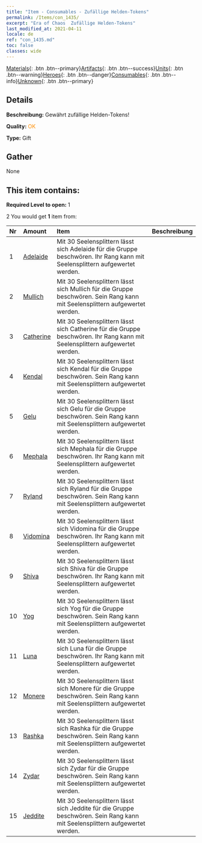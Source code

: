 ```yaml
---
title: "Item - Consumables - Zufällige Helden-Tokens"
permalink: /Items/con_1435/
excerpt: "Era of Chaos  Zufällige Helden-Tokens"
last_modified_at: 2021-04-11
locale: de
ref: "con_1435.md"
toc: false
classes: wide
---
```

 [Materials](/de/Items/){: .btn .btn--primary}[Artifacts](/de/Items/Artifacts/){: .btn .btn--success}[Units](/de/Items/Units/){: .btn .btn--warning}[Heroes](/de/Items/Heroes/){: .btn .btn--danger}[Consumables](/de/Items/Consumables/){: .btn .btn--info}[Unknown](/de/Items/Unknown/){: .btn .btn--primary}

## Details
 **Beschreibung:** Gewährt zufällige Helden-Tokens!

 **Quality:** <span style="color: #FF8C00">OK</span>

 **Type:** Gift

## Gather

  None

## This item contains:

 **Required Level to open:** 1

 2 You would get **1** item  from:

  | Nr | Amount |     Item    | Beschreibung |
  |:---|:-------|:------------|:-----------:|
  | 1 | [Adelaide](/de/Items/her_359/) | Mit 30 Seelensplittern lässt sich Adelaide für die Gruppe beschwören. Ihr Rang kann mit Seelensplittern aufgewertet werden. | 
  | 2 | [Mullich](/de/Items/her_360/) | Mit 30 Seelensplittern lässt sich Mullich für die Gruppe beschwören. Sein Rang kann mit Seelensplittern aufgewertet werden. | 
  | 3 | [Catherine](/de/Items/her_361/) | Mit 30 Seelensplittern lässt sich Catherine für die Gruppe beschwören. Ihr Rang kann mit Seelensplittern aufgewertet werden. | 
  | 4 | [Kendal](/de/Items/her_363/) | Mit 30 Seelensplittern lässt sich Kendal für die Gruppe beschwören. Sein Rang kann mit Seelensplittern aufgewertet werden. | 
  | 5 | [Gelu](/de/Items/her_366/) | Mit 30 Seelensplittern lässt sich Gelu für die Gruppe beschwören. Sein Rang kann mit Seelensplittern aufgewertet werden. | 
  | 6 | [Mephala](/de/Items/her_367/) | Mit 30 Seelensplittern lässt sich Mephala für die Gruppe beschwören. Ihr Rang kann mit Seelensplittern aufgewertet werden. | 
  | 7 | [Ryland](/de/Items/her_368/) | Mit 30 Seelensplittern lässt sich Ryland für die Gruppe beschwören. Sein Rang kann mit Seelensplittern aufgewertet werden. | 
  | 8 | [Vidomina](/de/Items/her_372/) | Mit 30 Seelensplittern lässt sich Vidomina für die Gruppe beschwören. Ihr Rang kann mit Seelensplittern aufgewertet werden. | 
  | 9 | [Shiva](/de/Items/her_376/) | Mit 30 Seelensplittern lässt sich Shiva für die Gruppe beschwören. Ihr Rang kann mit Seelensplittern aufgewertet werden. | 
  | 10 | [Yog](/de/Items/her_377/) | Mit 30 Seelensplittern lässt sich Yog für die Gruppe beschwören. Sein Rang kann mit Seelensplittern aufgewertet werden. | 
  | 11 | [Luna](/de/Items/her_378/) | Mit 30 Seelensplittern lässt sich Luna für die Gruppe beschwören. Ihr Rang kann mit Seelensplittern aufgewertet werden. | 
  | 12 | [Monere](/de/Items/her_379/) | Mit 30 Seelensplittern lässt sich Monere für die Gruppe beschwören. Sein Rang kann mit Seelensplittern aufgewertet werden. | 
  | 13 | [Rashka](/de/Items/her_384/) | Mit 30 Seelensplittern lässt sich Rashka für die Gruppe beschwören. Sein Rang kann mit Seelensplittern aufgewertet werden. | 
  | 14 | [Zydar](/de/Items/her_385/) | Mit 30 Seelensplittern lässt sich Zydar für die Gruppe beschwören. Sein Rang kann mit Seelensplittern aufgewertet werden. | 
  | 15 | [Jeddite](/de/Items/her_391/) | Mit 30 Seelensplittern lässt sich Jeddite für die Gruppe beschwören. Sein Rang kann mit Seelensplittern aufgewertet werden. | 
